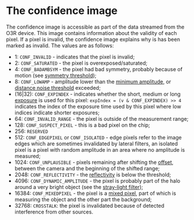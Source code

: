 # The confidence image 

The confidence image is accessible as part of the data streamed from the O3R device. This image contains information about the validity of each pixel. If a pixel is invalid, the confidence image explains why is has been marked as invalid. The values are as follows:

- 1: `CONF_INVALID` - indicates that the pixel is invalid;
- 2: `CONF_SATURATED` - the pixel is overexposed/saturated;
- 4: `CONF_BADAMBSYM` - the pixel had bad symmetry, probably because of motion (see [symmetry threshold](documentation/O3R/Parameters/Filters/symmetryThreshold:Symmetry%20Threshold));
- 8: `CONF_LOWAMP` - amplitude lower than the [minimum amplitude](documentation/O3R/Parameters/Filters/minAmplitude:Minimum%20Amplitude), or [distance noise threshold](documentation/O3R/Parameters/Filters/maxDistNoise:Maximum%20Distance%20Noise) exceeded;
- (16|32): `CONF_EXPINDEX` - indicates whether the short, medium or long [exposure](documentation/O3R/Parameters/parameters:Exposure%20Times) is used for this pixel: `expIndex = (v & CONF_EXPINDEX) >> 4` indicates the index of the exposure time used by this pixel where low indices indicate shorter exposures;                       
- 64: `CONF_INVALID_RANGE` - the pixel is outside of the measurement range;
- 128: `CONF_SUSPECT_PIXEL` - this is a bad pixel on the chip;
- 256: `RESERVED`
- 512: `CONF_EDGEPIXEL` or `CONF_ISOLATED` - edge pixels refer to the image edges which are sometimes invalidated by lateral filters, an isolated pixel is a pixel with random amplitude in an area where no amplitude is measured;
- 1024: `CONF_UNPLAUSIBLE` - pixels remaining after shifting the [offset](documentation/O3R/Parameters/AcquisitionSettings/offset:Offset), between the camera and the beginning of the shifted range;
- 2048: `CONF_REFLECTIVITY` - the [reflectivity](documentation/O3R/Parameters/Filters/minReflectivity:Minimum%20Reflectivity) is below the threshold;
- 4096: `CONF_DYNAMIC_AMPLITUDE` - the pixel is probably part of the halo around a very bright object (see the [stray-light filter](documentation/O3R/Parameters/Filters/strayLight:Stray%20Light%20Filter));
- 16384: `CONF_MIXEDPIXEL` - the pixel is a [mixed pixel](documentation/O3R/Parameters/Filters/mixedPixelFilter:Mixed%20Pixel%20Filter), part of which is measuring the object and the other part the background;
- 32768: `CROSSTALK`: the pixel is invalidated because of detected interference from other sources.